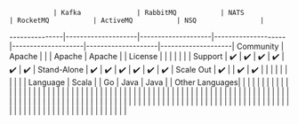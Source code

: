 
               | Kafka              | RabbitMQ           | NATS               | RocketMQ           | ActiveMQ           | NSQ                |
---------------|--------------------|--------------------|--------------------|--------------------|--------------------|--------------------|
Community      | Apache             |                    |                    | Apache             | Apache             |                    |
License        |                    |                    |                    |                    |                    |                    |
Support        | :heavy_check_mark: | :heavy_check_mark: | :heavy_check_mark: | :heavy_check_mark: | :heavy_check_mark: | :heavy_check_mark: |
Stand-Alone    | :heavy_check_mark: | :heavy_check_mark: | :heavy_check_mark: | :heavy_check_mark: | :heavy_check_mark: | :heavy_check_mark: |
Scale Out      | :heavy_check_mark: |                    | :heavy_check_mark: | :heavy_check_mark: |                    |                    |
               |                    |                    |                    |                    |                    |                    |
Language       | Scala              |                    | Go                 | Java               | Java               |                    |
Other Languages|                    |                    |                    |                    |                    |                    |
               |                    |                    |                    |                    |                    |                    |
               |                    |                    |                    |                    |                    |                    |
               |                    |                    |                    |                    |                    |                    |
               |                    |                    |                    |                    |                    |                    |
               |                    |                    |                    |                    |                    |                    |
               |                    |                    |                    |                    |                    |                    |
               |                    |                    |                    |                    |                    |                    |
               |                    |                    |                    |                    |                    |                    |
               |                    |                    |                    |                    |                    |                    |
               |                    |                    |                    |                    |                    |                    |
               |                    |                    |                    |                    |                    |                    |
               |                    |                    |                    |                    |                    |                    |
               |                    |                    |                    |                    |                    |                    |
               |                    |                    |                    |                    |                    |                    |
               |                    |                    |                    |                    |                    |                    |
               |                    |                    |                    |                    |                    |                    |
               |                    |                    |                    |                    |                    |                    |
               |                    |                    |                    |                    |                    |                    |
               |                    |                    |                    |                    |                    |                    |
               |                    |                    |                    |                    |                    |                    |
               |                    |                    |                    |                    |                    |                    |
